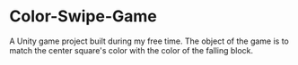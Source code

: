 # Color-Swipe-Game
A Unity game project built during my free time. The object of the game is to match the center square's color with the color of the falling block.  
